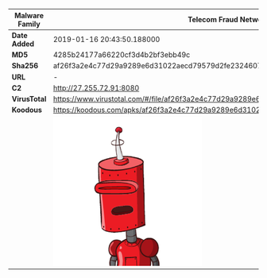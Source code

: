 | Malware Family | Telecom Fraud Network for South Koreans                      |
| -------------- | ------------------------------------------------------------ |
| **Date Added** | 2019-01-16 20:43:50.188000                                                   |
| **MD5**        | 4285b24177a66220cf3d4b2bf3ebb49c                             |
| **Sha256**     | af26f3a2e4c77d29a9289e6d31022aecd79579d2fe2324607fddb9b10a3f383a |
| **URL**        | -                                                            |
| **C2**         | http://27.255.72.91:8080 |
| **VirusTotal** | https://www.virustotal.com/#/file/af26f3a2e4c77d29a9289e6d31022aecd79579d2fe2324607fddb9b10a3f383a/detection |
| **Koodous**    | https://koodous.com/apks/af26f3a2e4c77d29a9289e6d31022aecd79579d2fe2324607fddb9b10a3f383a |
|                | ![](../assets/af26f3a2e4c77d29a9289e6d31022aecd79579d2fe2324607fddb9b10a3f383a.png) |